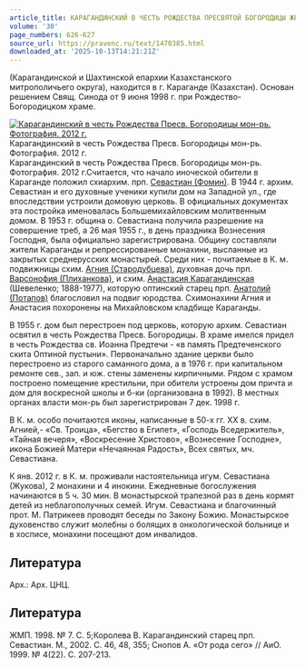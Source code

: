 ```yaml
---
article_title: КАРАГАНДИНСКИЙ В ЧЕСТЬ РОЖДЕСТВА ПРЕСВЯТОЙ БОГОРОДИЦЫ ЖЕНСКИЙ МОНАСТЫРЬ
volume: '30'
page_numbers: 626-627
source_url: https://pravenc.ru/text/1470385.html
downloaded_at: '2025-10-13T14:21:21Z'
---
```


(Карагандинской и Шахтинской епархии Казахстанского митрополичьего округа), находится в г. Караганде (Казахстан). Основан решением Свящ. Синода от 9 июня 1998 г. при Рождество-Богородицком храме.

[![Карагандинский в честь Рождества Пресв. Богородицы мон-рь. Фотография. 2012 г.](https://pravenc.ru/data/2012/12/20/1233153726/i200.jpg "Кликните для увеличения картинки")](https://pravenc.ru/data/2012/12/20/1233153726/i400.jpg)Карагандинский в честь Рождества Пресв. Богородицы мон-рь. Фотография. 2012 г.  
Карагандинский в честь Рождества Пресв. Богородицы мон-рь. Фотография. 2012 г.Считается, что начало иноческой обители в Караганде положил схиархим. прп. [Севастиан (Фомин)](<https://pravenc.ru/text/Севастиан (Фомин).html>). В 1944 г. архим. Севастиан и его духовные ученики купили дом на Западной ул., где впоследствии устроили домовую церковь. В официальных документах эта постройка именовалась Большемихайловским молитвенным домом. В 1953 г. община о. Севастиана получила разрешение на совершение треб, а 26 мая 1955 г., в день праздника Вознесения Господня, была официально зарегистрирована. Общину составляли жители Караганды и репрессированные монахини, высланные из закрытых среднерусских монастырей. Среди них - почитаемые в К. м. подвижницы схим. [Агния (Стародубцева)](<https://pravenc.ru/text/Агния (Стародубцева).html>), духовная дочь прп. [Варсонофия (Плиханкова)](https://pravenc.ru/text/Варсонофия.html), и схим. [Анастасия Карагандинская](<https://pravenc.ru/text/Анастасия Карагандинская.html>) (Шевеленко; 1888-1977), которую оптинский старец прп. [Анатолий (Потапов)](<https://pravenc.ru/text/Анатолий (Потапов).html>) благословил на подвиг юродства. Схимонахини Агния и Анастасия похоронены на Михайловском кладбище Караганды.

В 1955 г. дом был перестроен под церковь, которую архим. Севастиан освятил в честь Рождества Пресв. Богородицы. В храме имелся придел в честь Рождества св. Иоанна Предтечи - «в память Предтеченского скита Оптиной пустыни». Первоначально здание церкви было перестроено из старого саманного дома, а в 1976 г. при капитальном ремонте сев., зап. и юж. стены заменены кирпичными. Рядом с храмом построено помещение крестильни, при обители устроены дом причта и дом для воскресной школы и б-ки (организована в 1992). В местных органах власти мон-рь был зарегистрирован 7 дек. 1998 г.

В К. м. особо почитаются иконы, написанные в 50-х гг. XX в. схим. Агнией,- «Св. Троица», «Бегство в Египет», «Господь Вседержитель», «Тайная вечеря», «Воскресение Христово», «Вознесение Господне», икона Божией Матери «Нечаянная Радость», Всех святых, мч. Севастиана.

К янв. 2012 г. в К. м. проживали настоятельница игум. Севастиана (Жукова), 2 монахини и 4 инокини. Ежедневные богослужения начинаются в 5 ч. 30 мин. В монастырской трапезной раз в день кормят детей из неблагополучных семей. Игум. Севастиана и благочинный прот. М. Патрикеев проводят беседы по Закону Божию. Монастырское духовенство служит молебны о болящих в онкологической больнице и в хосписе, монахини посещают дом инвалидов.

## Литература

Арх.: Арх. ЦНЦ.

## Литература

ЖМП. 1998. № 7. С. 5;Королева В. Карагандинский старец прп. Севастиан. М., 2002. С. 46, 48, 355; Снопов А. «От рода сего» // АиО. 1999. № 4(22). С. 207-213.
